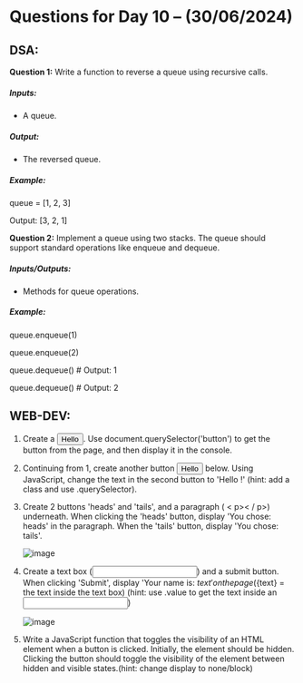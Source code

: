# Questions for Day 10 – (30/06/2024)
## DSA:



**Question 1:** Write a function to reverse a queue using recursive calls.
##### Inputs:
- A queue.
##### Output:
- The reversed queue.
##### Example:
queue = [1, 2, 3]

Output: [3, 2, 1]

**Question 2:**  Implement a queue using two stacks. The queue should support standard operations like enqueue and dequeue.

##### Inputs/Outputs:
- Methods for queue operations.
##### Example:

queue.enqueue(1)

queue.enqueue(2)

queue.dequeue()  # Output: 1

queue.dequeue()  # Output: 2










## WEB-DEV:


1.	Create a <button>Hello</button>. Use document.querySelector('button') to get the button from the page, and then display it in the console.
2.	Continuing from 1, create another button <button>Hello</button> below. Using JavaScript, change the text in the second button to 'Hello <YourName>!' (hint: add a class and use .querySelector).
3.	Create 2 buttons 'heads' and 'tails', and a paragraph ( < p>< / p>) underneath. When clicking the 'heads' button, display 'You chose: heads' in the paragraph. When the 'tails' button, display 'You chose: tails'.

   
    ![image](https://github.com/upesacm/21DaysOfCode-2024/assets/133881515/0c05d0a7-d3ca-45c9-8671-1605b89f09dc)

4.	Create a text box (<input>) and a submit button. When clicking 'Submit', display 'Your name is: ${text}' on the page (${text} = the text inside the text box) (hint: use .value to get the text inside an <input>)


  	![image](https://github.com/upesacm/21DaysOfCode-2024/assets/133881515/d593b7b9-8574-4ecd-8fea-c14cc348b89a)

6.	Write a JavaScript function that toggles the visibility of an HTML element when a button is clicked. Initially, the element should be hidden. Clicking the button should toggle the visibility of the element between hidden and visible states.(hint: change display to none/block)




